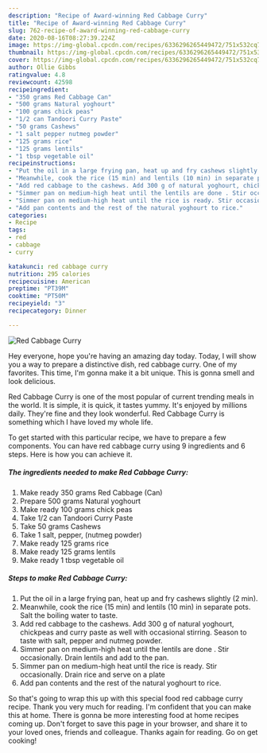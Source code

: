 ```yaml
---
description: "Recipe of Award-winning Red Cabbage Curry"
title: "Recipe of Award-winning Red Cabbage Curry"
slug: 762-recipe-of-award-winning-red-cabbage-curry
date: 2020-08-16T08:27:39.224Z
image: https://img-global.cpcdn.com/recipes/6336296265449472/751x532cq70/red-cabbage-curry-recipe-main-photo.jpg
thumbnail: https://img-global.cpcdn.com/recipes/6336296265449472/751x532cq70/red-cabbage-curry-recipe-main-photo.jpg
cover: https://img-global.cpcdn.com/recipes/6336296265449472/751x532cq70/red-cabbage-curry-recipe-main-photo.jpg
author: Ollie Gibbs
ratingvalue: 4.8
reviewcount: 42598
recipeingredient:
- "350 grams Red Cabbage Can"
- "500 grams Natural yoghourt"
- "100 grams chick peas"
- "1/2 can Tandoori Curry Paste"
- "50 grams Cashews"
- "1 salt pepper nutmeg powder"
- "125 grams rice"
- "125 grams lentils"
- "1 tbsp vegetable oil"
recipeinstructions:
- "Put the oil in a large frying pan, heat up and fry cashews slightly (2 min)."
- "Meanwhile, cook the rice (15 min) and lentils (10 min) in separate pots. Salt the boiling water to taste."
- "Add red cabbage to the cashews. Add 300 g of natural yoghourt, chickpeas and curry paste as well with occasional stirring. Season to taste with salt, pepper and nutmeg powder."
- "Simmer pan on medium-high heat until the lentils are done . Stir occasionally. Drain lentils and add to the pan."
- "Simmer pan on medium-high heat until the rice is ready. Stir occasionally. Drain rice and serve on a plate"
- "Add pan contents and the rest of the natural yoghourt to rice."
categories:
- Recipe
tags:
- red
- cabbage
- curry

katakunci: red cabbage curry 
nutrition: 295 calories
recipecuisine: American
preptime: "PT39M"
cooktime: "PT50M"
recipeyield: "3"
recipecategory: Dinner

---
```



![Red Cabbage Curry](https://img-global.cpcdn.com/recipes/6336296265449472/751x532cq70/red-cabbage-curry-recipe-main-photo.jpg)

Hey everyone, hope you're having an amazing day today. Today, I will show you a way to prepare a distinctive dish, red cabbage curry. One of my favorites. This time, I'm gonna make it a bit unique. This is gonna smell and look delicious.



Red Cabbage Curry is one of the most popular of current trending meals in the world. It is simple, it is quick, it tastes yummy. It's enjoyed by millions daily. They're fine and they look wonderful. Red Cabbage Curry is something which I have loved my whole life.


To get started with this particular recipe, we have to prepare a few components. You can have red cabbage curry using 9 ingredients and 6 steps. Here is how you can achieve it.

<!--inarticleads1-->

##### The ingredients needed to make Red Cabbage Curry:

1. Make ready 350 grams Red Cabbage (Can)
1. Prepare 500 grams Natural yoghourt
1. Make ready 100 grams chick peas
1. Take 1/2 can Tandoori Curry Paste
1. Take 50 grams Cashews
1. Take 1 salt, pepper, (nutmeg powder)
1. Make ready 125 grams rice
1. Make ready 125 grams lentils
1. Make ready 1 tbsp vegetable oil




<!--inarticleads2-->

##### Steps to make Red Cabbage Curry:

1. Put the oil in a large frying pan, heat up and fry cashews slightly (2 min).
1. Meanwhile, cook the rice (15 min) and lentils (10 min) in separate pots. Salt the boiling water to taste.
1. Add red cabbage to the cashews. Add 300 g of natural yoghourt, chickpeas and curry paste as well with occasional stirring. Season to taste with salt, pepper and nutmeg powder.
1. Simmer pan on medium-high heat until the lentils are done . Stir occasionally. Drain lentils and add to the pan.
1. Simmer pan on medium-high heat until the rice is ready. Stir occasionally. Drain rice and serve on a plate
1. Add pan contents and the rest of the natural yoghourt to rice.




So that's going to wrap this up with this special food red cabbage curry recipe. Thank you very much for reading. I'm confident that you can make this at home. There is gonna be more interesting food at home recipes coming up. Don't forget to save this page in your browser, and share it to your loved ones, friends and colleague. Thanks again for reading. Go on get cooking!

